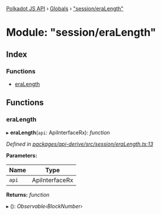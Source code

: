 [Polkadot JS API](../README.md) › [Globals](../globals.md) › ["session/eraLength"](_session_eralength_.md)

# Module: "session/eraLength"

## Index

### Functions

* [eraLength](_session_eralength_.md#eralength)

## Functions

###  eraLength

▸ **eraLength**(`api`: ApiInterfaceRx): *function*

*Defined in [packages/api-derive/src/session/eraLength.ts:13](https://github.com/polkadot-js/api/blob/76da2638c1/packages/api-derive/src/session/eraLength.ts#L13)*

**Parameters:**

Name | Type |
------ | ------ |
`api` | ApiInterfaceRx |

**Returns:** *function*

▸ (): *Observable‹BlockNumber›*
